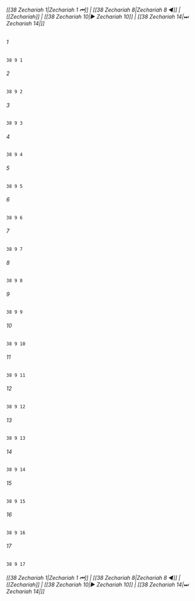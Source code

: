 
###### [[38 Zechariah 1|Zechariah 1 ⏮]] | [[38 Zechariah 8|Zechariah 8 ◀]] | [[Zechariah]] | [[38 Zechariah 10|▶ Zechariah 10]] | [[38 Zechariah 14|⏭ Zechariah 14|]]

###### 1
``` verse
38 9 1 
```
###### 2
``` verse
38 9 2 
```
###### 3
``` verse
38 9 3 
```
###### 4
``` verse
38 9 4 
```
###### 5
``` verse
38 9 5 
```
###### 6
``` verse
38 9 6 
```
###### 7
``` verse
38 9 7 
```
###### 8
``` verse
38 9 8 
```
###### 9
``` verse
38 9 9 
```
###### 10
``` verse
38 9 10 
```
###### 11
``` verse
38 9 11 
```
###### 12
``` verse
38 9 12 
```
###### 13
``` verse
38 9 13 
```
###### 14
``` verse
38 9 14 
```
###### 15
``` verse
38 9 15 
```
###### 16
``` verse
38 9 16 
```
###### 17
``` verse
38 9 17 
```

###### [[38 Zechariah 1|Zechariah 1 ⏮]] | [[38 Zechariah 8|Zechariah 8 ◀]] | [[Zechariah]] | [[38 Zechariah 10|▶ Zechariah 10]] | [[38 Zechariah 14|⏭ Zechariah 14|]]

